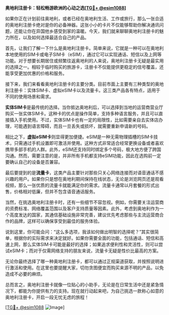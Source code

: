 **奥地利注册卡：轻松畅游欧洲的心动之选[[TG💪+ @esim1088](https://t.me/s/esim1088)]**

如果你正在计划前往奥地利，或者已经在奥地利生活、工作或旅行，那么一张合适的奥地利注册卡绝对是你的必备神器。这张小小的卡片不仅能够帮助你解决通讯问题，还能让你在异国他乡感受到家的温暖。今天，我们就来聊聊奥地利注册卡的魅力所在，以及如何选择最适合自己的产品。

首先，让我们了解一下什么是奥地利注册卡。简单来说，它就是一种可以在奥地利本地使用的SIM卡或电子SIM卡（eSIM），通过它可以实现通话、短信以及上网等功能。对于想要长期居住或频繁往返奥地利的人来说，奥地利注册卡无疑是最实用的选择之一。相较于临时购买的旅游卡，注册卡不仅能提供更稳定的信号覆盖，还能享受更加优惠的价格和服务。

接下来，我们来看看奥地利注册卡的主要分类。目前市面上主要有三种类型的奥地利注册卡：实体SIM卡、虚拟eSIM卡以及流量卡。这三类产品各有特点，适用于不同的使用场景和需求。

**实体SIM卡**是最传统的选择。当你抵达奥地利后，可以选择到当地的运营商营业厅购买一张实体SIM卡。这种卡的优点是操作简单，支持多种语言服务，并且可以直接插入手机使用。不过，实体SIM卡也有一定的局限性，比如需要亲自去实体店办理，可能遇到语言障碍，而且一旦丢失或损坏，就需要重新申请新的号码。

相比之下，**虚拟eSIM卡**则显得更加便捷。eSIM是一种无需物理插槽的SIM卡技术，只需通过手机设置即可激活并使用。这种方式非常适合经常更换设备或者喜欢携带多部手机的人群。此外，eSIM还支持同时绑定多个号码，极大地方便了跨国沟通。然而，需要注意的是，并非所有手机都支持eSIM功能，因此在选购前一定要确认自己的设备是否兼容。

最后要提到的是**流量卡**，这类产品主要针对那些只关心网络连接而对语音通话不感兴趣的用户。如果你只是想在奥地利期间保持在线状态，无论是浏览网页还是观看视频，那么一张优质的流量卡就能满足你的需求。流量卡通常以月套餐的形式出售，价格相对低廉，但并不包含语音通话服务。

当然，在挑选奥地利注册卡时，还有一些细节不容忽视。例如，你需要关注运营商的资费标准、网络覆盖范围以及客户支持质量等因素。此外，考虑到奥地利作为一个高度发达的国家，其通信基础设施非常完善，建议优先考虑那些与主流运营商合作的品牌，这样可以确保享受到最佳的服务体验。

说到这里，你可能会问：“这么多选项，我该如何做出明智的选择呢？”其实很简单，根据你的实际需求来决定就好。如果你需要全面的功能，包括通话、短信和高速上网，那么实体SIM卡可能是最好的选择；如果追求便利性和灵活性，则可以尝试eSIM卡；而对于仅需网络支持的朋友来说，流量卡无疑是性价比最高的方案。

无论你最终选择了哪一种奥地利注册卡，都可以通过正规渠道获取，并按照说明进行激活和使用。在这里也要提醒大家，切勿贪图便宜而购买来源不明的产品，以免造成不必要的麻烦。

总而言之，奥地利注册卡就像一位贴心的小助手，无论是在日常生活中还是紧急情况下，都能为你提供有力的支持。现在就行动起来吧，为自己挑选一款称心如意的奥地利注册卡，开启一段无忧无虑的旅程！

[[TG💪+ @esim1088](https://t.me/s/esim1088) ![Image](https://i.postimg.cc/4NQfJmqS/Snipaste-2025-05-13-00-14-12.png)]